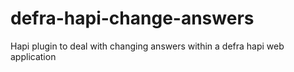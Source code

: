 # defra-hapi-change-answers
Hapi plugin to deal with changing answers within a defra hapi web application
